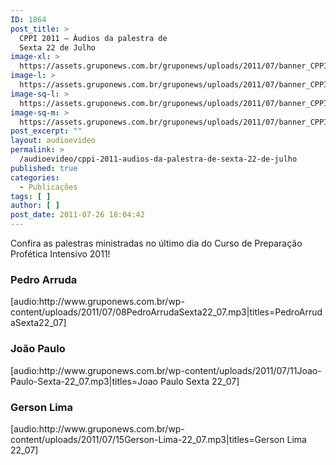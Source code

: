 ```yaml
---
ID: 1864
post_title: >
  CPPI 2011 – Áudios da palestra de
  Sexta 22 de Julho
image-xl: >
  https://assets.gruponews.com.br/gruponews/uploads/2011/07/banner_CPPI_audios-22.jpg
image-l: >
  https://assets.gruponews.com.br/gruponews/uploads/2011/07/banner_CPPI_audios-22.jpg
image-sq-l: >
  https://assets.gruponews.com.br/gruponews/uploads/2011/07/banner_CPPI_audios-22.jpg
image-sq-m: >
  https://assets.gruponews.com.br/gruponews/uploads/2011/07/banner_CPPI_audios-22-720x307.jpg
post_excerpt: ""
layout: audioevideo
permalink: >
  /audioevideo/cppi-2011-audios-da-palestra-de-sexta-22-de-julho
published: true
categories:
  - Publicações
tags: [ ]
author: [ ]
post_date: 2011-07-26 18:04:42
---
```

Confira as palestras ministradas no último dia do Curso de Preparação Profética Intensivo 2011!
<h3>Pedro Arruda</h3>
[audio:http://www.gruponews.com.br/wp-content/uploads/2011/07/08PedroArrudaSexta22_07.mp3|titles=PedroArrudaSexta22_07]
<h3>João Paulo</h3>
[audio:http://www.gruponews.com.br/wp-content/uploads/2011/07/11Joao-Paulo-Sexta-22_07.mp3|titles=Joao Paulo Sexta 22_07]
<h3>Gerson Lima</h3>
[audio:http://www.gruponews.com.br/wp-content/uploads/2011/07/15Gerson-Lima-22_07.mp3|titles=Gerson Lima 22_07]
